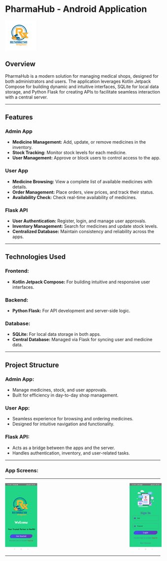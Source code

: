 # **PharmaHub - Android Application**
<div style="display: flex; gap: 30px;">
    <img src="https://github.com/Rushikesh31apk/PharmaHub-Android-Application/blob/main/app/src/main/res/drawable/login_logo.png" alt="Login Logo" width="100" height="100">
</div>

## **Overview**
PharmaHub is a modern solution for managing medical shops, designed for both administrators and users. The application leverages Kotlin Jetpack Compose for building dynamic and intuitive interfaces, SQLite for local data storage, and Python Flask for creating APIs to facilitate seamless interaction with a central server.

---

## **Features**

### **Admin App**
- **Medicine Management:** Add, update, or remove medicines in the inventory.
- **Stock Tracking:** Monitor stock levels for each medicine.
- **User Management:** Approve or block users to control access to the app.
  
### **User App**
- **Medicine Browsing:** View a complete list of available medicines with details.
- **Order Management:** Place orders, view prices, and track their status.
- **Availability Check:** Check real-time availability of medicines.

### **Flask API**
- **User Authentication:** Register, login, and manage user approvals.
- **Inventory Management:** Search for medicines and update stock levels.
- **Centralized Database:** Maintain consistency and reliability across the apps.

---

## **Technologies Used**

### **Frontend:**
- **Kotlin Jetpack Compose:** For building intuitive and responsive user interfaces.
  
### **Backend:**
- **Python Flask:** For API development and server-side logic.
  
### **Database:**
- **SQLite:** For local data storage in both apps.
- **Central Database:** Managed via Flask for syncing user and medicine data.

---

## **Project Structure**

### **Admin App:**
- Manage medicines, stock, and user approvals.
- Built for efficiency in day-to-day shop management.

### **User App:**
- Seamless experience for browsing and ordering medicines.
- Designed for intuitive navigation and functionality.

### **Flask API:**
- Acts as a bridge between the apps and the server.
- Handles authentication, inventory, and user-related tasks.

---

### **App Screens:**
---
<div style="display: flex; gap: 300px;">
    <img src="https://github.com/Rushikesh31apk/PharmaHub-Android-Application/blob/main/app/src/main/res/drawable/1.jpg" alt="Login Logo" width="120" height="220">
    <img src="https://github.com/Rushikesh31apk/PharmaHub-Android-Application/blob/main/app/src/main/res/drawable/2.jpg" alt="Login Logo" width="120" height="220">
    <img src="https://github.com/Rushikesh31apk/PharmaHub-Android-Application/blob/main/app/src/main/res/drawable/3.jpg" alt="Login Logo" width="120" height="220">
     <img src="https://github.com/Rushikesh31apk/PharmaHub-Android-Application/blob/main/app/src/main/res/drawable/info.jpg" alt="Login Logo" width="120" height="220">
    <img src="https://github.com/Rushikesh31apk/PharmaHub-Android-Application/blob/main/app/src/main/res/drawable/4.jpg" alt="Login Logo" width="120" height="220">
    <img src="https://github.com/Rushikesh31apk/PharmaHub-Android-Application/blob/main/app/src/main/res/drawable/6.jpg" alt="Login Logo" width="120" height="220">
    <img src="https://github.com/Rushikesh31apk/PharmaHub-Android-Application/blob/main/app/src/main/res/drawable/7.jpg" alt="Login Logo" width="120" height="220">
    <img src="https://github.com/Rushikesh31apk/PharmaHub-Android-Application/blob/main/app/src/main/res/drawable/9.jpg" alt="Login Logo" width="120" height="220">
</div>

---
###



